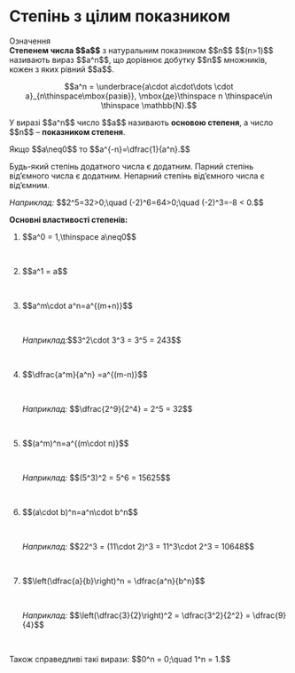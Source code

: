 # Степінь з цілим показником

<div class="space">
<div class="eoz-wrap">
<span class="eoz">Означення</span>
<div class="eoz-text">
<b>Степенем числа $$a$$</b> з натуральним показником $$n$$ $$(n>1)$$ називають вираз $$a^n$$, що дорівнює добутку $$n$$ множників, кожен з яких рівний $$a$$. <p align="center">$$a^n = \underbrace{a\cdot a\cdot\dots \cdot a}_{n\thinspace\mbox{разів}}, \mbox{де}\thinspace n \thinspace\in \thinspace \mathbb{N}.$$</p>
</div>
</div>
</div>

<p>У виразі $$a^n$$ число $$a$$ називають <b>основою степеня</b>, а число $$n$$ – <b>показником степеня</b>.</p>

<p>Якщо $$a\neq0$$ то $$a^{-n}=\dfrac{1}{a^n}.$$</p> 

<p>Будь-який степінь додатного числа є додатним. Парний степінь від’ємного числа є додатним. Непарний степінь від’ємного числа є від’ємним.</p>

<p><i>Наприклад:</i> $$2^5=32>0;\quad (-2)^6=64>0;\quad (-2)^3=-8 < 0.$$</p>

<p><b>Основні властивості степенів:</b></p>

1. <p>$$a^0 = 1,\thinspace a\neq0$$</p><br>
2. <p>$$a^1 = a$$</p><br>
3. <p>$$a^m\cdot a^n=a^{(m+n)}$$</p><br>
   <p><i>Наприклад:</i>$$3^2\cdot 3^3 = 3^5 = 243$$</p><br>
4. <p>$$\dfrac{a^m}{a^n} =a^{(m-n)}$$</p><br>
   <p><i>Наприклад:</i> $$\dfrac{2^9}{2^4} = 2^5 = 32$$</p><br>
5. <p>$$(a^m)^n=a^{(m\cdot n)}$$</p><br>
   <p><i>Наприклад:</i> $$(5^3)^2 = 5^6 = 15625$$</p><br>
6. <p>$$(a\cdot b)^n=a^n\cdot b^n$$</p><br>
   <p><i>Наприклад:</i> $$22^3 = (11\cdot 2)^3 = 11^3\cdot 2^3 = 10648$$</p><br>
7. <p>$$\left(\dfrac{a}{b}\right)^n = \dfrac{a^n}{b^n}$$</p><br>
   <p><i>Наприклад:</i> $$\left(\dfrac{3}{2}\right)^2 = \dfrac{3^2}{2^2} = \dfrac{9}{4}$$</p><br>

<p>Також справедливі такі вирази: $$0^n = 0;\quad 1^n = 1.$$</p>





